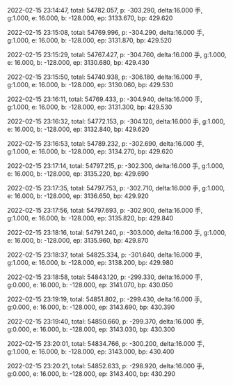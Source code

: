 2022-02-15 23:14:47, total: 54782.057, p: -303.290, delta:16.000 手, g:1.000, e: 16.000, b: -128.000, ep: 3133.670, bp: 429.620

2022-02-15 23:15:08, total: 54769.996, p: -304.290, delta:16.000 手, g:1.000, e: 16.000, b: -128.000, ep: 3131.870, bp: 429.520

2022-02-15 23:15:29, total: 54767.427, p: -304.760, delta:16.000 手, g:1.000, e: 16.000, b: -128.000, ep: 3130.680, bp: 429.430

2022-02-15 23:15:50, total: 54740.938, p: -306.180, delta:16.000 手, g:1.000, e: 16.000, b: -128.000, ep: 3130.060, bp: 429.530

2022-02-15 23:16:11, total: 54769.433, p: -304.940, delta:16.000 手, g:1.000, e: 16.000, b: -128.000, ep: 3131.300, bp: 429.530

2022-02-15 23:16:32, total: 54772.153, p: -304.120, delta:16.000 手, g:1.000, e: 16.000, b: -128.000, ep: 3132.840, bp: 429.620

2022-02-15 23:16:53, total: 54789.232, p: -302.690, delta:16.000 手, g:1.000, e: 16.000, b: -128.000, ep: 3134.270, bp: 429.620

2022-02-15 23:17:14, total: 54797.215, p: -302.300, delta:16.000 手, g:1.000, e: 16.000, b: -128.000, ep: 3135.220, bp: 429.690

2022-02-15 23:17:35, total: 54797.753, p: -302.710, delta:16.000 手, g:1.000, e: 16.000, b: -128.000, ep: 3136.650, bp: 429.920

2022-02-15 23:17:56, total: 54797.693, p: -302.900, delta:16.000 手, g:1.000, e: 16.000, b: -128.000, ep: 3135.820, bp: 429.840

2022-02-15 23:18:16, total: 54791.240, p: -303.000, delta:16.000 手, g:1.000, e: 16.000, b: -128.000, ep: 3135.960, bp: 429.870

2022-02-15 23:18:37, total: 54825.334, p: -301.640, delta:16.000 手, g:1.000, e: 16.000, b: -128.000, ep: 3138.200, bp: 429.980

2022-02-15 23:18:58, total: 54843.120, p: -299.330, delta:16.000 手, g:0.000, e: 16.000, b: -128.000, ep: 3141.070, bp: 430.050

2022-02-15 23:19:19, total: 54851.802, p: -299.430, delta:16.000 手, g:0.000, e: 16.000, b: -128.000, ep: 3143.690, bp: 430.390

2022-02-15 23:19:40, total: 54850.660, p: -299.370, delta:16.000 手, g:0.000, e: 16.000, b: -128.000, ep: 3143.030, bp: 430.300

2022-02-15 23:20:01, total: 54834.766, p: -300.200, delta:16.000 手, g:1.000, e: 16.000, b: -128.000, ep: 3143.000, bp: 430.400

2022-02-15 23:20:21, total: 54852.633, p: -298.920, delta:16.000 手, g:0.000, e: 16.000, b: -128.000, ep: 3143.400, bp: 430.290